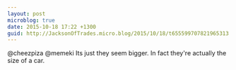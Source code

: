 ```yaml
---
layout: post
microblog: true
date: 2015-10-18 17:22 +1300
guid: http://JacksonOfTrades.micro.blog/2015/10/18/t655599707821965313.html
---
```

@cheezpiza @memeki Its just they seem bigger. In fact they're actually the size of a car.

